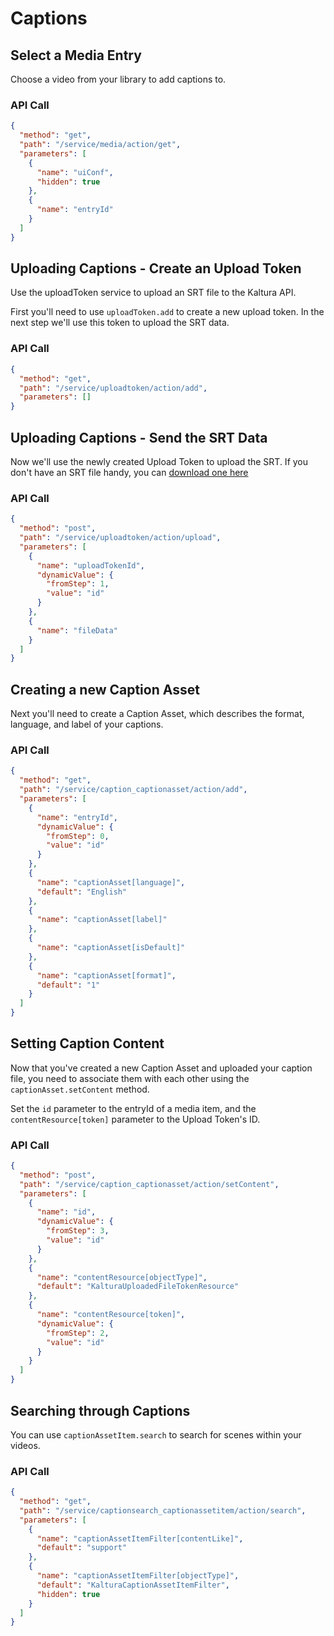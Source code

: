 <!--METADATA
{
  "icon": "cc",
  "sortOrder": 350,
  "tags": [
    "media",
    "uploadToken",
    "captionAsset",
    "captionAssetItem"
  ],
  "keywords": [],
  "summary": "Learn how to upload a caption file and perform in-video searches"
}
-->

# Captions


## Select a Media Entry
Choose a video from your library to add captions to.

### API Call
```json
{
  "method": "get",
  "path": "/service/media/action/get",
  "parameters": [
    {
      "name": "uiConf",
      "hidden": true
    },
    {
      "name": "entryId"
    }
  ]
}
```

## Uploading Captions - Create an Upload Token
Use the uploadToken service to upload an SRT file to the Kaltura API.

First you'll need to use `uploadToken.add` to create a new upload token. In the next step we'll use this token to upload the SRT data.

### API Call
```json
{
  "method": "get",
  "path": "/service/uploadtoken/action/add",
  "parameters": []
}
```

## Uploading Captions - Send the SRT Data
Now we'll use the newly created Upload Token to upload the SRT. If you don't have an SRT file handy, you can [download one here](assets/sample_captions.srt)

### API Call
```json
{
  "method": "post",
  "path": "/service/uploadtoken/action/upload",
  "parameters": [
    {
      "name": "uploadTokenId",
      "dynamicValue": {
        "fromStep": 1,
        "value": "id"
      }
    },
    {
      "name": "fileData"
    }
  ]
}
```

## Creating a new Caption Asset
Next you'll need to create a Caption Asset, which describes the format, language, and label of your captions.

### API Call
```json
{
  "method": "get",
  "path": "/service/caption_captionasset/action/add",
  "parameters": [
    {
      "name": "entryId",
      "dynamicValue": {
        "fromStep": 0,
        "value": "id"
      }
    },
    {
      "name": "captionAsset[language]",
      "default": "English"
    },
    {
      "name": "captionAsset[label]"
    },
    {
      "name": "captionAsset[isDefault]"
    },
    {
      "name": "captionAsset[format]",
      "default": "1"
    }
  ]
}
```

## Setting Caption Content
Now that you've created a new Caption Asset and uploaded your caption file, you need to associate them with each other using the `captionAsset.setContent` method.

Set the `id` parameter to the entryId of a media item, and the `contentResource[token]` parameter  to the Upload Token's ID.

### API Call
```json
{
  "method": "post",
  "path": "/service/caption_captionasset/action/setContent",
  "parameters": [
    {
      "name": "id",
      "dynamicValue": {
        "fromStep": 3,
        "value": "id"
      }
    },
    {
      "name": "contentResource[objectType]",
      "default": "KalturaUploadedFileTokenResource"
    },
    {
      "name": "contentResource[token]",
      "dynamicValue": {
        "fromStep": 2,
        "value": "id"
      }
    }
  ]
}
```

## Searching through Captions
You can use ```captionAssetItem.search``` to search for scenes within your videos.

### API Call
```json
{
  "method": "get",
  "path": "/service/captionsearch_captionassetitem/action/search",
  "parameters": [
    {
      "name": "captionAssetItemFilter[contentLike]",
      "default": "support"
    },
    {
      "name": "captionAssetItemFilter[objectType]",
      "default": "KalturaCaptionAssetItemFilter",
      "hidden": true
    }
  ]
}
```
